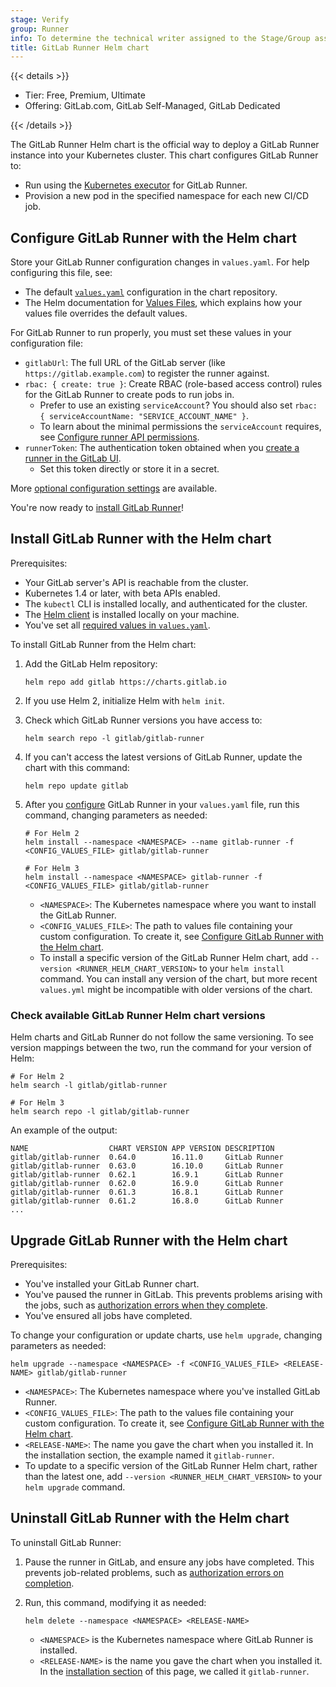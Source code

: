 ```yaml
---
stage: Verify
group: Runner
info: To determine the technical writer assigned to the Stage/Group associated with this page, see https://handbook.gitlab.com/handbook/product/ux/technical-writing/#assignments
title: GitLab Runner Helm chart
---
```


{{< details >}}

- Tier: Free, Premium, Ultimate
- Offering: GitLab.com, GitLab Self-Managed, GitLab Dedicated

{{< /details >}}

The GitLab Runner Helm chart is the official way to deploy a GitLab Runner instance into your Kubernetes cluster.
This chart configures GitLab Runner to:

- Run using the [Kubernetes executor](../executors/kubernetes/_index.md) for GitLab Runner.
- Provision a new pod in the specified namespace for each new CI/CD job.

## Configure GitLab Runner with the Helm chart

Store your GitLab Runner configuration changes in `values.yaml`. For help configuring this file, see:

- The default [`values.yaml`](https://gitlab.com/gitlab-org/charts/gitlab-runner/blob/main/values.yaml)
  configuration in the chart repository.
- The Helm documentation for [Values Files](https://helm.sh/docs/chart_template_guide/values_files/), which explains
  how your values file overrides the default values.

For GitLab Runner to run properly, you must set these values in your configuration file:

- `gitlabUrl`: The full URL of the GitLab server (like `https://gitlab.example.com`) to register the runner against.
- `rbac: { create: true }`: Create RBAC (role-based access control) rules for the GitLab Runner to create
  pods to run jobs in.
  - Prefer to use an existing `serviceAccount`? You should also set `rbac: { serviceAccountName: "SERVICE_ACCOUNT_NAME" }`.
  - To learn about the minimal permissions the `serviceAccount` requires, see
    [Configure runner API permissions](../executors/kubernetes/_index.md#configure-runner-api-permissions).
- `runnerToken`: The authentication token obtained when you
  [create a runner in the GitLab UI](https://docs.gitlab.com/ee/ci/runners/runners_scope.html#create-an-instance-runner-with-a-runner-authentication-token).
  - Set this token directly or store it in a secret.

More [optional configuration settings](kubernetes_helm_chart_configuration.md) are available.

You're now ready to [install GitLab Runner](#install-gitlab-runner-with-the-helm-chart)!

## Install GitLab Runner with the Helm chart

Prerequisites:

- Your GitLab server's API is reachable from the cluster.
- Kubernetes 1.4 or later, with beta APIs enabled.
- The `kubectl` CLI is installed locally, and authenticated for the cluster.
- The [Helm client](https://helm.sh/docs/using_helm/#installing-the-helm-client) is installed locally on your machine.
- You've set all [required values in `values.yaml`](#configure-gitlab-runner-with-the-helm-chart).

To install GitLab Runner from the Helm chart:

1. Add the GitLab Helm repository:

   ```shell
   helm repo add gitlab https://charts.gitlab.io
   ```

1. If you use Helm 2, initialize Helm with `helm init`.
1. Check which GitLab Runner versions you have access to:

   ```shell
   helm search repo -l gitlab/gitlab-runner
   ```

1. If you can't access the latest versions of GitLab Runner, update the chart with this command:

   ```shell
   helm repo update gitlab
   ```

1. After you [configure](#configure-gitlab-runner-with-the-helm-chart) GitLab Runner in your `values.yaml` file,
   run this command, changing parameters as needed:

   ```shell
   # For Helm 2
   helm install --namespace <NAMESPACE> --name gitlab-runner -f <CONFIG_VALUES_FILE> gitlab/gitlab-runner

   # For Helm 3
   helm install --namespace <NAMESPACE> gitlab-runner -f <CONFIG_VALUES_FILE> gitlab/gitlab-runner
   ```

   - `<NAMESPACE>`: The Kubernetes namespace where you want to install the GitLab Runner.
   - `<CONFIG_VALUES_FILE>`: The path to values file containing your custom configuration. To create it, see
     [Configure GitLab Runner with the Helm chart](#configure-gitlab-runner-with-the-helm-chart).
   - To install a specific version of the GitLab Runner Helm chart, add `--version <RUNNER_HELM_CHART_VERSION>`
     to your `helm install` command. You can install any version of the chart, but more recent `values.yml` might
     be incompatible with older versions of the chart.

### Check available GitLab Runner Helm chart versions

Helm charts and GitLab Runner do not follow the same versioning. To see version mappings
between the two, run the command for your version of Helm:

```shell
# For Helm 2
helm search -l gitlab/gitlab-runner

# For Helm 3
helm search repo -l gitlab/gitlab-runner
```

An example of the output:

```plaintext
NAME                  CHART VERSION APP VERSION DESCRIPTION
gitlab/gitlab-runner  0.64.0        16.11.0     GitLab Runner
gitlab/gitlab-runner  0.63.0        16.10.0     GitLab Runner
gitlab/gitlab-runner  0.62.1        16.9.1      GitLab Runner
gitlab/gitlab-runner  0.62.0        16.9.0      GitLab Runner
gitlab/gitlab-runner  0.61.3        16.8.1      GitLab Runner
gitlab/gitlab-runner  0.61.2        16.8.0      GitLab Runner
...
```

## Upgrade GitLab Runner with the Helm chart

Prerequisites:

- You've installed your GitLab Runner chart.
- You've paused the runner in GitLab. This prevents problems arising with the jobs, such as
  [authorization errors when they complete](../faq/_index.md#helm-chart-error--unauthorized).
- You've ensured all jobs have completed.

To change your configuration or update charts, use `helm upgrade`, changing parameters as needed:

```shell
helm upgrade --namespace <NAMESPACE> -f <CONFIG_VALUES_FILE> <RELEASE-NAME> gitlab/gitlab-runner
```

- `<NAMESPACE>`: The Kubernetes namespace where you've installed GitLab Runner.
- `<CONFIG_VALUES_FILE>`: The path to the values file containing your custom configuration. To create it, see
  [Configure GitLab Runner with the Helm chart](#configure-gitlab-runner-with-the-helm-chart).
- `<RELEASE-NAME>`: The name you gave the chart when you installed it.
  In the installation section, the example named it `gitlab-runner`.
- To update to a specific version of the GitLab Runner Helm chart, rather than the latest one, add
  `--version <RUNNER_HELM_CHART_VERSION>` to your `helm upgrade` command.

## Uninstall GitLab Runner with the Helm chart

To uninstall GitLab Runner:

1. Pause the runner in GitLab, and ensure any jobs have completed. This prevents job-related problems, such as
   [authorization errors on completion](../faq/_index.md#helm-chart-error--unauthorized).
1. Run, this command, modifying it as needed:

   ```shell
   helm delete --namespace <NAMESPACE> <RELEASE-NAME>
   ```

   - `<NAMESPACE>` is the Kubernetes namespace where GitLab Runner is installed.
   - `<RELEASE-NAME>` is the name you gave the chart when you installed it.
     In the [installation section](#install-gitlab-runner-with-the-helm-chart) of this page, we called it `gitlab-runner`.
